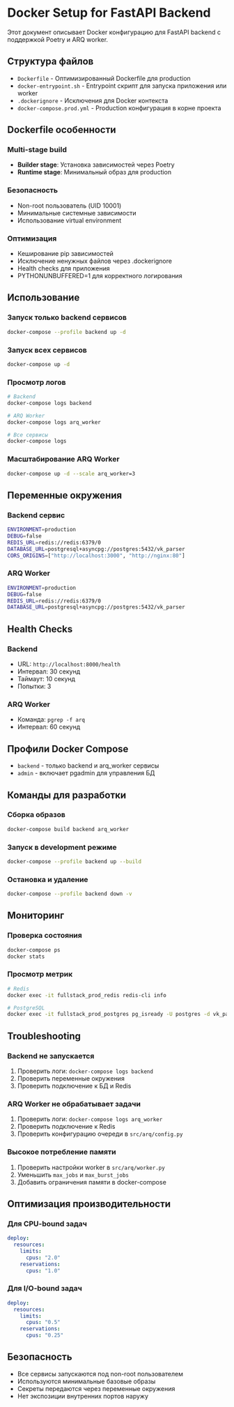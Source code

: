 # Docker Setup for FastAPI Backend

Этот документ описывает Docker конфигурацию для FastAPI backend с поддержкой Poetry и ARQ worker.

## Структура файлов

- `Dockerfile` - Оптимизированный Dockerfile для production
- `docker-entrypoint.sh` - Entrypoint скрипт для запуска приложения или worker
- `.dockerignore` - Исключения для Docker контекста
- `docker-compose.prod.yml` - Production конфигурация в корне проекта

## Dockerfile особенности

### Multi-stage build

- **Builder stage**: Установка зависимостей через Poetry
- **Runtime stage**: Минимальный образ для production

### Безопасность

- Non-root пользователь (UID 10001)
- Минимальные системные зависимости
- Использование virtual environment

### Оптимизация

- Кеширование pip зависимостей
- Исключение ненужных файлов через .dockerignore
- Health checks для приложения
- PYTHONUNBUFFERED=1 для корректного логирования

## Использование

### Запуск только backend сервисов

```bash
docker-compose --profile backend up -d
```

### Запуск всех сервисов

```bash
docker-compose up -d
```

### Просмотр логов

```bash
# Backend
docker-compose logs backend

# ARQ Worker
docker-compose logs arq_worker

# Все сервисы
docker-compose logs
```

### Масштабирование ARQ Worker

```bash
docker-compose up -d --scale arq_worker=3
```

## Переменные окружения

### Backend сервис

```bash
ENVIRONMENT=production
DEBUG=false
REDIS_URL=redis://redis:6379/0
DATABASE_URL=postgresql+asyncpg://postgres:5432/vk_parser
CORS_ORIGINS=["http://localhost:3000", "http://nginx:80"]
```

### ARQ Worker

```bash
ENVIRONMENT=production
DEBUG=false
REDIS_URL=redis://redis:6379/0
DATABASE_URL=postgresql+asyncpg://postgres:5432/vk_parser
```

## Health Checks

### Backend

- URL: `http://localhost:8000/health`
- Интервал: 30 секунд
- Таймаут: 10 секунд
- Попытки: 3

### ARQ Worker

- Команда: `pgrep -f arq`
- Интервал: 60 секунд

## Профили Docker Compose

- `backend` - только backend и arq_worker сервисы
- `admin` - включает pgadmin для управления БД

## Команды для разработки

### Сборка образов

```bash
docker-compose build backend arq_worker
```

### Запуск в development режиме

```bash
docker-compose --profile backend up --build
```

### Остановка и удаление

```bash
docker-compose --profile backend down -v
```

## Мониторинг

### Проверка состояния

```bash
docker-compose ps
docker stats
```

### Просмотр метрик

```bash
# Redis
docker exec -it fullstack_prod_redis redis-cli info

# PostgreSQL
docker exec -it fullstack_prod_postgres pg_isready -U postgres -d vk_parser
```

## Troubleshooting

### Backend не запускается

1. Проверить логи: `docker-compose logs backend`
2. Проверить переменные окружения
3. Проверить подключение к БД и Redis

### ARQ Worker не обрабатывает задачи

1. Проверить логи: `docker-compose logs arq_worker`
2. Проверить подключение к Redis
3. Проверить конфигурацию очереди в `src/arq/config.py`

### Высокое потребление памяти

1. Проверить настройки worker в `src/arq/worker.py`
2. Уменьшить `max_jobs` и `max_burst_jobs`
3. Добавить ограничения памяти в docker-compose

## Оптимизация производительности

### Для CPU-bound задач

```yaml
deploy:
  resources:
    limits:
      cpus: "2.0"
    reservations:
      cpus: "1.0"
```

### Для I/O-bound задач

```yaml
deploy:
  resources:
    limits:
      cpus: "0.5"
    reservations:
      cpus: "0.25"
```

## Безопасность

- Все сервисы запускаются под non-root пользователем
- Используются минимальные базовые образы
- Секреты передаются через переменные окружения
- Нет экспозиции внутренних портов наружу
